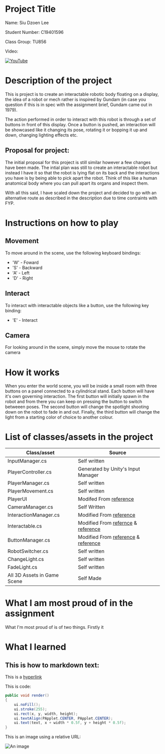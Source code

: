 # Project Title

Name: Siu Dzoen Lee

Student Number: C19401596

Class Group: TU856

Video:

[![YouTube](http://img.youtube.com/vi/J2kHSSFA4NU/0.jpg)](https://www.youtube.com/watch?v=J2kHSSFA4NU)

# Description of the project

This is project is to create an interactable robotic body floating on a display, the idea of a robot or mech rather is inspired by Gundam (in case you question if this is in spec with the assignment brief, Gundam came out in 1979).

The action performed in order to interact with this robot is through a set of buttons in front of this display. Once a button is pushed,
an interaction will be showcased like it changing its pose, rotating it or bopping it up and down, changing lighting effects etc.

## Proposal for project:

The initial proposal for this project is still similar however a few changes have been made. The intial plan was still to create an interactable robot but
instead I have it so that the robot is lying flat on its back and the interactions you have is by being able to pick apart the robot. Think of this like a
human anatomical body where you can pull apart its organs and inspect them.


With all this said, I have scaled down the project and decided to go with an alternative route as described in the description due to time contraints with FYP.

# Instructions on how to play

## Movement
To move around in the scene, use the following keyboard bindings:
* 'W' - Foward
* 'S' - Backward
* 'A' - Left
* 'D' - Right

## Interact
To interact with interactable objects like a button, use the following key binding:
* 'E' - Interact

## Camera
For looking around in the scene, simply move the mouse to rotate the camera

# How it works
When you enter the world scene, you will be inside a small room with three buttons on a panel connected to a cylindrical stand.
Each button will have it's own governing interaction. The first button will initially spawn in the robot and from there you can
keep on pressing the button to switch betweeen poses. The second button will change the spotlight shooting down on the robot to fade in and out.
Finally, the third button will change the light from a starting color of choice to another colour.

# List of classes/assets in the project

| Class/asset | Source |
|-----------|-----------|
| InputManager.cs | Self written |
| PlayerController.cs | Generated by Unity's Input Manager|
| PlayerManager.cs | Self written |
| PlayerMovement.cs | Self written |
| PlayerUI | Modifed From [reference](https://www.youtube.com/watch?v=gPPGnpV1Y1c&list=PL3hhqEqLiX1EUVpxCPaQlJzsvS7568mtS&index=8) |
| CameraManager.cs | Self Written |
| InteractionManager.cs | Modified From [reference](https://www.youtube.com/watch?v=gPPGnpV1Y1c&list=PL3hhqEqLiX1EUVpxCPaQlJzsvS7568mtS&index=8) |
| Interactable.cs | Modified From [refernce](https://www.youtube.com/watch?v=gPPGnpV1Y1c&list=PL3hhqEqLiX1EUVpxCPaQlJzsvS7568mtS&index=8) & [reference](https://dotnettutorials.net/lesson/template-method-design-pattern/) |
| ButtonManager.cs | Modified From [reference](https://www.youtube.com/watch?v=gPPGnpV1Y1c&list=PL3hhqEqLiX1EUVpxCPaQlJzsvS7568mtS&index=8) & [reference](https://dotnettutorials.net/lesson/template-method-design-pattern/) |
| RobotSwitcher.cs | Self written |
| ChangeLight.cs | Self written |
| FadeLight.cs | Self written |
| All 3D Assets in Game Scene | Self Made |

# What I am most proud of in the assignment

What I'm most proud of is of two things. Firstly it 
# What I learned

## This is how to markdown text:

This is a [hyperlink](http://bryanduggan.org)

This is code:

```Java
public void render()
{
	ui.noFill();
	ui.stroke(255);
	ui.rect(x, y, width, height);
	ui.textAlign(PApplet.CENTER, PApplet.CENTER);
	ui.text(text, x + width * 0.5f, y + height * 0.5f);
}
```

This is an image using a relative URL:

![An image](images/p8.png)